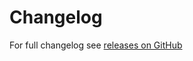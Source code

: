 Changelog
======
For full changelog see [releases on GitHub](https://github.com/VeliovGroup/Meteor-Files/releases)